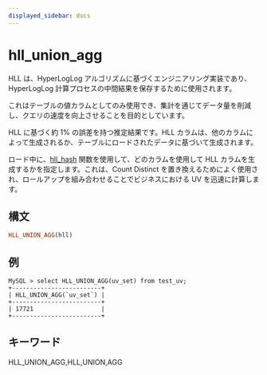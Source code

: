 ```yaml
---
displayed_sidebar: docs
---
```


# hll_union_agg

HLL は、HyperLogLog アルゴリズムに基づくエンジニアリング実装であり、HyperLogLog 計算プロセスの中間結果を保存するために使用されます。

これはテーブルの値カラムとしてのみ使用でき、集計を通じてデータ量を削減し、クエリの速度を向上させることを目的としています。

HLL に基づく約 1% の誤差を持つ推定結果です。HLL カラムは、他のカラムによって生成されるか、テーブルにロードされたデータに基づいて生成されます。

ロード中に、[hll_hash](../scalar-functions/hll_hash.md) 関数を使用して、どのカラムを使用して HLL カラムを生成するかを指定します。これは、Count Distinct を置き換えるためによく使用され、ロールアップを組み合わせることでビジネスにおける UV を迅速に計算します。

## 構文

```Haskell
HLL_UNION_AGG(hll)
```

## 例

```plain text
MySQL > select HLL_UNION_AGG(uv_set) from test_uv;
+-------------------------+
| HLL_UNION_AGG(`uv_set`) |
+-------------------------+
| 17721                   |
+-------------------------+
```

## キーワード

HLL_UNION_AGG,HLL,UNION,AGG